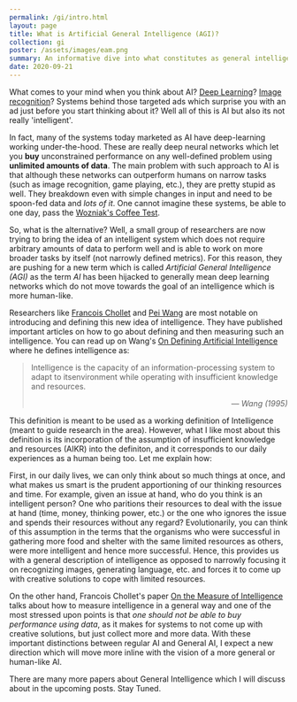 ```yaml
---
permalink: /gi/intro.html
layout: page
title: What is Artificial General Intelligence (AGI)?
collection: gi
poster: /assets/images/eam.png
summary: An informative dive into what constitutes as general intelligence and how it differs from popular AI.
date: 2020-09-21
---
```


What comes to your mind when you think about AI? [Deep Learning](https://en.wikipedia.org/wiki/Deep_learning)? [Image recognition](https://machinelearningmastery.com/object-recognition-with-deep-learning/)? Systems behind those targeted ads which surprise you with an ad just before you start thinking about it? Well all of this is AI but also its not really 'intelligent'.

In fact, many of the systems today marketed as AI have deep-learning working under-the-hood. These are really deep neural networks which let you **buy** unconstrained performance on any well-defined problem using **unlimited amounts of data**. The main problem with such approach to AI is that although these networks can outperform humans on narrow tasks (such as image recognition, game playing, etc.), they are pretty stupid as well. They breakdown even with simple changes in input and need to be spoon-fed data and *lots of it*. One cannot imagine these systems, be able to one day, pass the [Wozniak's Coffee Test](https://medium.all-turtles.com/the-turing-test-is-tired-its-time-for-ai-to-move-on-8d636ce50795?gi=85ef2b14856). 

So, what is the alternative? Well, a small group of researchers are now trying to bring the idea of an intelligent system which does not require arbitrary amounts of data to perform well and is able to work on more broader tasks by itself (not narrowly defined metrics). For this reason, they are pushing for a new term which is called *Artificial General Intelligence (AGI)* as the term *AI* has been hijacked to generally mean deep learning networks which do not move towards the goal of an intelligence which is more human-like. 

Researchers like [Francois Chollet](https://fchollet.com/) and [Pei Wang](https://cis.temple.edu/~wangp/) are most notable on introducing and defining this new idea of intelligence. They have published important articles on how to go about defining and then measuring such an intelligence. You can read up on Wang's [On Defining Artificial Intelligence](https://content.sciendo.com/view/journals/jagi/10/2/article-p1.xml) where he defines intelligence as: 

> <p style="margin:0 0 0 0">Intelligence is the capacity of an information-processing system to adapt to itsenvironment while operating with insufficient knowledge and resources. </p>
> <p style="text-align:right"> &mdash; <cite> Wang (1995) </cite> </p> 

This definition is meant to be used as a working definition of Intelligence (meant to guide research in the area). However, what I like most about this definition is its incorporation of the assumption of insufficient knowledge and resources (AIKR) into the definiton, and it corresponds to our daily experiences as a human being too. Let me explain how:

First, in our daily lives, we can only think about so much things at once, and what makes us smart is the prudent apportioning of our thinking resources and time. For example, given an issue at hand, who do you think is an intelligent person? One who paritions their resources to deal with the issue at hand (time, money, thinking power, etc.) or the one who ignores the issue and spends their resources without any regard? Evolutionarily, you can think of this assumption in the terms that the organisms who were successful in gathering more food and shelter with the same limited resources as others, were more intelligent and hence more successful. Hence, this provides us with a general description of intelligence as opposed to narrowly focusing it on recognizing images, generating language, etc. and forces it to come up with creative solutions to cope with limited resources.

On the other hand, Francois Chollet's paper [On the Measure of Intelligence](https://arxiv.org/pdf/1911.01547.pdf) talks about how to measure intelligence in a general way and one of the most stressed upon points is that *one should not be able to buy performance using data*, as it makes for systems to not come up with creative solutions, but just collect more and more data. With these important distinctions between regular AI and General AI, I expect a new direction which will move more inline with the vision of a more general or human-like AI. 

There are many more papers about General Intelligence which I will discuss about in the upcoming posts. Stay Tuned. 